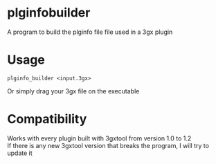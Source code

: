 # plginfobuilder
A program to build the plginfo file file used in a 3gx plugin

# Usage
```
plginfo_builder <input.3gx>
```
Or simply drag your 3gx file on the executable

# Compatibility
Works with every plugin built with 3gxtool from version 1.0 to 1.2<br>
If there is any new 3gxtool version that breaks the program, I will try to update it<br>

